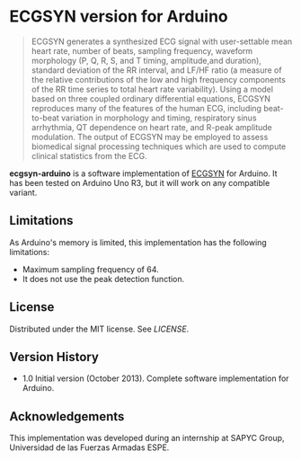 # ECGSYN version for Arduino

>ECGSYN generates a synthesized ECG signal with user-settable mean heart rate, number of beats, sampling frequency, waveform morphology (P, Q, R, S, and T timing, amplitude,and duration), standard deviation of the RR interval, and LF/HF ratio (a measure of the relative contributions of the low and high frequency components of the RR time series to total heart rate variability). Using a model based on three coupled ordinary differential equations, ECGSYN reproduces many of the features of the human ECG, including beat-to-beat variation in morphology and timing, respiratory sinus arrhythmia, QT dependence on heart rate, and R-peak amplitude modulation. The output of ECGSYN may be employed to assess biomedical signal processing techniques which are used to compute clinical statistics from the ECG.

**ecgsyn-arduino** is a software implementation of [ECGSYN](http://www.physionet.org/physiotools/ecgsyn/) for Arduino. It has been tested on Arduino Uno R3, but it will work on any compatible variant.

## Limitations

As Arduino's memory is limited, this implementation has the following limitations:

- Maximum sampling frequency of 64.
- It does not use the peak detection function.

## License
Distributed under the MIT license. See *LICENSE*.

## Version History
- 1.0 Initial version (October 2013).
	Complete software implementation for Arduino.

## Acknowledgements
This implementation was developed during an internship at SAPYC Group, Universidad de las Fuerzas Armadas ESPE.
